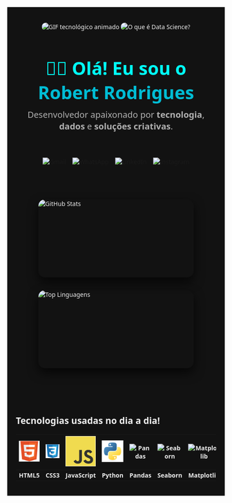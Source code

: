 <!-- Container centralizado -->
<div style="max-width: 900px; margin: 0 auto; padding: 20px; font-family: 'Segoe UI', Tahoma, Geneva, Verdana, sans-serif; background-color: #121212; color: #eee;">

  <!-- Imagens lado a lado -->
  <p align="center" style="margin-bottom: 40px;">
    <img src="https://i.gifer.com/J4o.gif" alt="GIF tecnológico animado" width="49%" style="vertical-align: middle; border-radius: 10px;" />
    <img src="https://www.dataquest.io/wp-content/uploads/2019/05/what-is-data-science-1.webp" alt="O que é Data Science?" width="49%" style="vertical-align: middle; border-radius: 10px;" />
  </p>

  <!-- Saudação -->
  <h1 style="text-align:center; font-weight: 700; font-size: 2.6rem; margin-bottom: 10px; color:#00fff7;">
    🧑‍💻 Olá! Eu sou o <span style="color:#00bcd4;">Robert Rodrigues</span>
  </h1>
  <p style="text-align:center; font-size:1.25rem; max-width: 600px; margin: 0 auto 40px auto; color:#b0b0b0;">
    Desenvolvedor apaixonado por <strong>tecnologia</strong>, <strong>dados</strong> e <strong>soluções criativas</strong>.
  </p>
<br>

  <!-- Botões de contato com hover animado -->
  <div style="display: flex; justify-content: center; gap: 15px; flex-wrap: wrap; margin-bottom: 40px;">
    <a href="mailto:robertdnascimento@gmail.com" target="_blank" rel="noopener noreferrer" style="text-decoration:none;">
      <img src="https://img.shields.io/badge/Gmail-D14836?style=for-the-badge&logo=gmail&logoColor=white" alt="Gmail" style="transition: transform 0.3s ease;" onmouseover="this.style.transform='scale(1.1)'" onmouseout="this.style.transform='scale(1)'" />
    </a>
    <a href="https://wa.me/seunumerodetelefone" target="_blank" rel="noopener noreferrer" style="text-decoration:none;">
      <img src="https://img.shields.io/badge/5511959984276-25D366?style=for-the-badge&logo=whatsapp&logoColor=white" alt="WhatsApp" style="transition: transform 0.3s ease;" onmouseover="this.style.transform='scale(1.1)'" onmouseout="this.style.transform='scale(1)'" />
    </a>
    <a href="https://linkedin.com/in/seulinkedin" target="_blank" rel="noopener noreferrer" style="text-decoration:none;">
      <img src="https://img.shields.io/badge/LinkedIn-0077B5?style=for-the-badge&logo=linkedin&logoColor=white" alt="LinkedIn" style="transition: transform 0.3s ease;" onmouseover="this.style.transform='scale(1.1)'" onmouseout="this.style.transform='scale(1)'" />
    </a>
    <a href="https://instagram.com/seuinstagram" target="_blank" rel="noopener noreferrer" style="text-decoration:none;">
      <img src="https://img.shields.io/badge/Instagram-E4405F?style=for-the-badge&logo=instagram&logoColor=white" alt="Instagram" style="transition: transform 0.3s ease;" onmouseover="this.style.transform='scale(1.1)'" onmouseout="this.style.transform='scale(1)'" />
    </a>
  </div>
<br>
<br>
  <!-- GitHub stats -->
  <div style="display: flex; justify-content: center; gap: 30px; flex-wrap: wrap; margin-bottom: 40px;">
  <img
    src="https://github-readme-stats.vercel.app/api?username=robertdevelopment&show_icons=true&theme=dracula&include_all_commits=true&hide_border=true"
    alt="GitHub Stats"
    style="width: 360px; height: 180px; border-radius: 15px; box-shadow: 0 10px 25px rgba(0, 0, 0, 0.7); object-fit: cover;"
    loading="lazy"
  />
  <img
    src="https://github-readme-stats.vercel.app/api/top-langs/?username=robertdevelopment&layout=compact&langs_count=7&theme=dracula&hide_border=true"
    alt="Top Linguagens"
    style="width: 360px; height: 180px; border-radius: 15px; box-shadow: 0 10px 25px rgba(0, 0, 0, 0.7); object-fit: cover;"
    loading="lazy"
  />
</div>


<br>
<br>
  

## Tecnologias usadas no dia a dia!

| ![HTML5](https://raw.githubusercontent.com/devicons/devicon/master/icons/html5/html5-original.svg) | ![CSS3](https://raw.githubusercontent.com/devicons/devicon/master/icons/css3/css3-original.svg) | ![JavaScript](https://raw.githubusercontent.com/devicons/devicon/master/icons/javascript/javascript-original.svg) | ![Python](https://raw.githubusercontent.com/devicons/devicon/master/icons/python/python-original.svg) | ![Pandas](https://pandas.pydata.org/static/img/pandas_mark.svg) | ![Seaborn](https://seaborn.pydata.org/_static/logo-wide-lightbg.svg) | ![Matplotlib](https://matplotlib.org/_static/images/logo2.svg) |
| -------------------------------------------------------------------------------------------------- | ------------------------------------------------------------------------------------------------ | ---------------------------------------------------------------------------------------------------------------- | ------------------------------------------------------------------------------------------------ | ------------------------------ | ------------------------------------------- | -------------------------------------------- |
| **HTML5**                                                                                        | **CSS3**                                                                                      | **JavaScript**                                                                                                   | **Python**                                                                                      | **Pandas**                      | **Seaborn**                                | **Matplotlib**                               |
